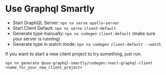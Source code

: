 # Use Graphql Smartly

- Start GraphQL Server: `npx nx serve apollo-server`
- Start Client Default: `npx nx serve client-default`
- Generate type manually: `npx nx codegen client-default` (make sure your server is running)
- Generate type in watch mode: `npx nx codegen client-default --watch`

If you want to start a new client project to try something, just run:

`npx nx generate @use-graphql-smartly/codegen:react-graphql-client <name_for_your_new_client_project>`
